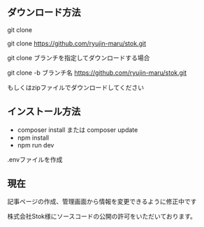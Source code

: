 ## ダウンロード方法

git clone

git clone https://github.com/ryujin-maru/stok.git

git clone ブランチを指定してダウンロードする場合

git clone -b ブランチ名 https://github.com/ryujin-maru/stok.git

もしくはzipファイルでダウンロードしてください

## インストール方法

- composer install または composer update
- npm install
- npm run dev

.envファイルを作成

## 現在　

記事ページの作成、管理画面から情報を変更できるように修正中です

株式会社Stok様にソースコードの公開の許可をいただいております。
